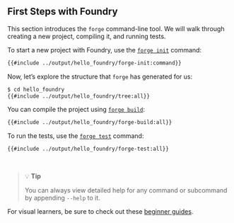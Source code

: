## First Steps with Foundry

This section introduces the `forge` command-line tool. We will walk through creating a new project, compiling it, and running tests.

To start a new project with Foundry, use the [`forge init`](../reference/forge/forge-init.md) command:

```sh
{{#include ../output/hello_foundry/forge-init:command}}
```

Now, let’s explore the structure that `forge` has generated for us:

```sh
$ cd hello_foundry
{{#include ../output/hello_foundry/tree:all}}
```

You can compile the project using [`forge build`](../reference/forge/forge-build.md):

```sh
{{#include ../output/hello_foundry/forge-build:all}}
```

To run the tests, use the [`forge test`](../reference/forge/forge-test.md) command:

```sh
{{#include ../output/hello_foundry/forge-test:all}}
```

<br>

> 💡 **Tip**
>
> You can always view detailed help for any command or subcommand by appending `--help` to it.

For visual learners, be sure to check out these [beginner guides](../guides/video-tutorials.md).
